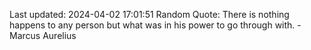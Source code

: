 Last updated: 2024-04-02 17:01:51
Random Quote: There is nothing happens to any person but what was in his power to go through with. - Marcus Aurelius